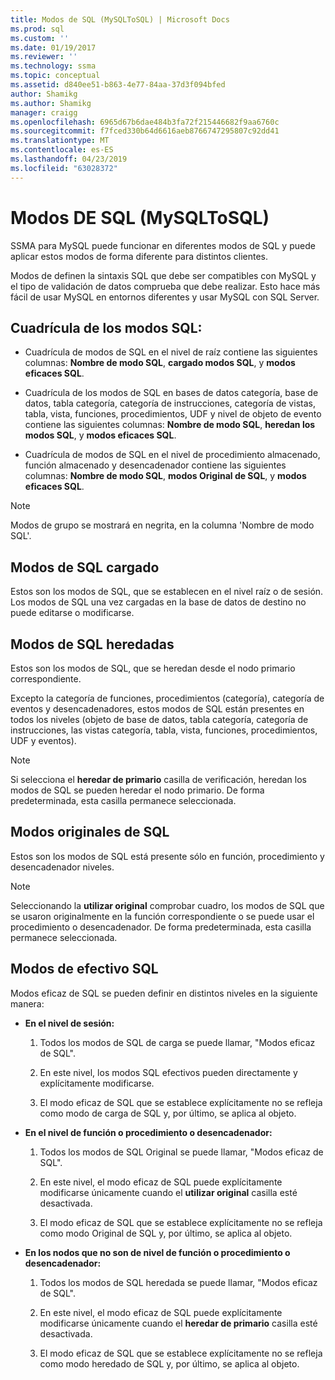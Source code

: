 ```yaml
---
title: Modos de SQL (MySQLToSQL) | Microsoft Docs
ms.prod: sql
ms.custom: ''
ms.date: 01/19/2017
ms.reviewer: ''
ms.technology: ssma
ms.topic: conceptual
ms.assetid: d840ee51-b863-4e77-84aa-37d3f094bfed
author: Shamikg
ms.author: Shamikg
manager: craigg
ms.openlocfilehash: 6965d67b6dae484b3fa72f215446682f9aa6760c
ms.sourcegitcommit: f7fced330b64d6616aeb8766747295807c92dd41
ms.translationtype: MT
ms.contentlocale: es-ES
ms.lasthandoff: 04/23/2019
ms.locfileid: "63028372"
---
```

# <a name="sql-modes-mysqltosql"></a>Modos DE SQL (MySQLToSQL)
SSMA para MySQL puede funcionar en diferentes modos de SQL y puede aplicar estos modos de forma diferente para distintos clientes.  
  
Modos de definen la sintaxis SQL que debe ser compatibles con MySQL y el tipo de validación de datos comprueba que debe realizar. Esto hace más fácil de usar MySQL en entornos diferentes y usar MySQL con SQL Server.  
  
## <a name="sql-modes-grid"></a>Cuadrícula de los modos SQL:  
  
-   Cuadrícula de modos de SQL en el nivel de raíz contiene las siguientes columnas: **Nombre de modo SQL**, **cargado modos SQL**, y **modos eficaces SQL**.  
  
-   Cuadrícula de los modos de SQL en bases de datos categoría, base de datos, tabla categoría, categoría de instrucciones, categoría de vistas, tabla, vista, funciones, procedimientos, UDF y nivel de objeto de evento contiene las siguientes columnas: **Nombre de modo SQL**, **heredan los modos SQL**, y **modos eficaces SQL**.  
  
-   Cuadrícula de modos de SQL en el nivel de procedimiento almacenado, función almacenado y desencadenador contiene las siguientes columnas: **Nombre de modo SQL**, **modos Original de SQL**, y **modos eficaces SQL**.  
  
> [!NOTE]  
> Modos de grupo se mostrará en negrita, en la columna 'Nombre de modo SQL'.  
  
## <a name="loaded-sql-modes"></a>Modos de SQL cargado  
Estos son los modos de SQL, que se establecen en el nivel raíz o de sesión. Los modos de SQL una vez cargadas en la base de datos de destino no puede editarse o modificarse.  
  
## <a name="inherited-sql-modes"></a>Modos de SQL heredadas  
Estos son los modos de SQL, que se heredan desde el nodo primario correspondiente.  
  
Excepto la categoría de funciones, procedimientos (categoría), categoría de eventos y desencadenadores, estos modos de SQL están presentes en todos los niveles (objeto de base de datos, tabla categoría, categoría de instrucciones, las vistas categoría, tabla, vista, funciones, procedimientos, UDF y eventos).  
  
> [!NOTE]  
> Si selecciona el **heredar de primario** casilla de verificación, heredan los modos de SQL se pueden heredar el nodo primario. De forma predeterminada, esta casilla permanece seleccionada.  
  
## <a name="original-sql-modes"></a>Modos originales de SQL  
Estos son los modos de SQL está presente sólo en función, procedimiento y desencadenador niveles.  
  
> [!NOTE]  
> Seleccionando la **utilizar original** comprobar cuadro, los modos de SQL que se usaron originalmente en la función correspondiente o se puede usar el procedimiento o desencadenador. De forma predeterminada, esta casilla permanece seleccionada.  
  
## <a name="effective-sql-modes"></a>Modos de efectivo SQL  
Modos eficaz de SQL se pueden definir en distintos niveles en la siguiente manera:  
  
-   **En el nivel de sesión:**  
  
    1.  Todos los modos de SQL de carga se puede llamar, "Modos eficaz de SQL".  
  
    2.  En este nivel, los modos SQL efectivos pueden directamente y explícitamente modificarse.  
  
    3.  El modo eficaz de SQL que se establece explícitamente no se refleja como modo de carga de SQL y, por último, se aplica al objeto.  
  
-   **En el nivel de función o procedimiento o desencadenador:**  
  
    1.  Todos los modos de SQL Original se puede llamar, "Modos eficaz de SQL".  
  
    2.  En este nivel, el modo eficaz de SQL puede explícitamente modificarse únicamente cuando el **utilizar original** casilla esté desactivada.  
  
    3.  El modo eficaz de SQL que se establece explícitamente no se refleja como modo Original de SQL y, por último, se aplica al objeto.  
  
-   **En los nodos que no son de nivel de función o procedimiento o desencadenador:**  
  
    1.  Todos los modos de SQL heredada se puede llamar, "Modos eficaz de SQL".  
  
    2.  En este nivel, el modo eficaz de SQL puede explícitamente modificarse únicamente cuando el **heredar de primario** casilla esté desactivada.  
  
    3.  El modo eficaz de SQL que se establece explícitamente no se refleja como modo heredado de SQL y, por último, se aplica al objeto.  
  
